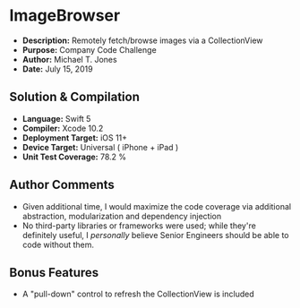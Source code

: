 # ImageBrowser
- **Description:**  Remotely fetch/browse images via a CollectionView
- **Purpose:**  Company Code Challenge
- **Author:**  Michael T. Jones
- **Date:**  July 15, 2019

## Solution & Compilation
- **Language:**  Swift 5
- **Compiler:**  Xcode 10.2
- **Deployment Target:**  iOS 11+
- **Device Target:**  Universal  ( iPhone + iPad )
- **Unit Test Coverage:**  78.2 %

## Author Comments
- Given additional time, I would maximize the code coverage via additional abstraction, modularization and dependency injection 
- No third-party libraries or frameworks were used; while they're definitely useful, I *personally* believe Senior Engineers should be able to code without them.

## Bonus Features
 - A "pull-down" control to refresh the CollectionView is included
